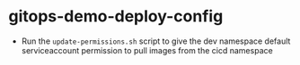 # gitops-demo-deploy-config

- Run the ```update-permissions.sh``` script to give the dev namespace default serviceaccount permission to pull images from the cicd namespace


